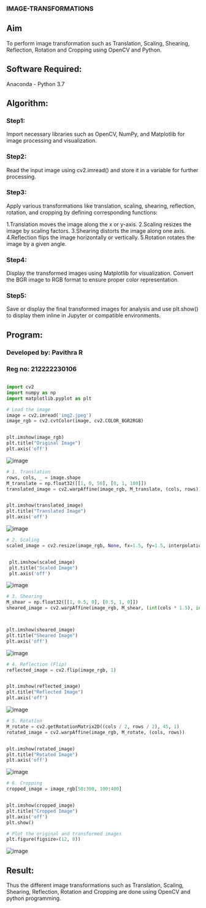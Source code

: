 ### IMAGE-TRANSFORMATIONS


## Aim
To perform image transformation such as Translation, Scaling, Shearing, Reflection, Rotation and Cropping using OpenCV and Python.

## Software Required:
Anaconda - Python 3.7

## Algorithm:
### Step1:

Import necessary libraries such as OpenCV, NumPy, and Matplotlib for image processing and visualization.

### Step2:

Read the input image using cv2.imread() and store it in a variable for further processing.


### Step3:

Apply various transformations like translation, scaling, shearing, reflection, rotation, and cropping by defining corresponding functions:

1.Translation moves the image along the x or y-axis.
2.Scaling resizes the image by scaling factors.
3.Shearing distorts the image along one axis.
4.Reflection flips the image horizontally or vertically.
5.Rotation rotates the image by a given angle.

### Step4:
Display the transformed images using Matplotlib for visualization. Convert the BGR image to RGB format to ensure proper color representation.

### Step5:
Save or display the final transformed images for analysis and use plt.show() to display them inline in Jupyter or compatible environments.

## Program:
### Developed by: Pavithra R
### Reg no: 212222230106

```python

import cv2
import numpy as np
import matplotlib.pyplot as plt

# Load the image
image = cv2.imread('img2.jpeg')
image_rgb = cv2.cvtColor(image, cv2.COLOR_BGR2RGB)


plt.imshow(image_rgb)
plt.title("Original Image")
plt.axis('off')
```
![image](https://github.com/user-attachments/assets/25af2a36-19cc-4507-9948-0387bcdb1792)

```python
# 1. Translation
rows, cols, _ = image.shape
M_translate = np.float32([[1, 0, 50], [0, 1, 100]]) 
translated_image = cv2.warpAffine(image_rgb, M_translate, (cols, rows))


plt.imshow(translated_image)
plt.title("Translated Image")
plt.axis('off')
```
![image](https://github.com/user-attachments/assets/aeb1a035-d45d-4415-9e38-6c8d5aa6328d)


```python
# 2. Scaling
scaled_image = cv2.resize(image_rgb, None, fx=1.5, fy=1.5, interpolation=cv2.INTER_LINEAR)


 plt.imshow(scaled_image)
 plt.title("Scaled Image")
 plt.axis('off')
```

![image](https://github.com/user-attachments/assets/9926237c-5f84-4fbb-bdb8-246ff3a32790)


```python
# 3. Shearing
M_shear = np.float32([[1, 0.5, 0], [0.5, 1, 0]])  
sheared_image = cv2.warpAffine(image_rgb, M_shear, (int(cols * 1.5), int(rows * 1.5)))



plt.imshow(sheared_image)
plt.title("Sheared Image")
plt.axis('off')
```

![image](https://github.com/user-attachments/assets/beae12e3-686b-4f41-8884-fbddd91e54e8)

```python
# 4. Reflection (Flip)
reflected_image = cv2.flip(image_rgb, 1)


plt.imshow(reflected_image)
plt.title("Reflected Image")
plt.axis('off') 
```

![image](https://github.com/user-attachments/assets/e96be6e8-1891-40b9-a15b-bc0e5a13e13c)


```python
# 5. Rotation
M_rotate = cv2.getRotationMatrix2D((cols / 2, rows / 2), 45, 1)  
rotated_image = cv2.warpAffine(image_rgb, M_rotate, (cols, rows))


plt.imshow(rotated_image)
plt.title("Rotated Image")
plt.axis('off')
```

![image](https://github.com/user-attachments/assets/89f5a3aa-2d4a-44f6-a2c6-5df0d56e5393)

```python
# 6. Cropping
cropped_image = image_rgb[50:300, 100:400]


plt.imshow(cropped_image)
plt.title("Cropped Image")
plt.axis('off')
plt.show()  

# Plot the original and transformed images
plt.figure(figsize=(12, 8))

```

![image](https://github.com/user-attachments/assets/05d97994-405a-4fae-8ed4-9b7e9c671635)




## Result: 

Thus the different image transformations such as Translation, Scaling, Shearing, Reflection, Rotation and Cropping are done using OpenCV and python programming.
